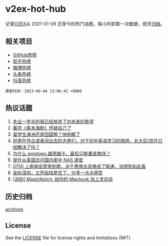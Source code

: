 # v2ex-hot-hub

 记录[V2EX](https://www.v2ex.com/)从 2021-01-06 日至今的热门话题。每小时抓取一次数据，按天[归档](archives)。
 
 ## 相关项目

- [GitHub热榜](https://github.com/lonnyzhang423/github-hot-hub)
- [知乎热榜](https://github.com/lonnyzhang423/zhihu-hot-hub)
- [微博热榜](https://github.com/lonnyzhang423/weibo-hot-hub)
- [头条热榜](https://github.com/lonnyzhang423/toutiao-hot-hub)
- [抖音热榜](https://github.com/lonnyzhang423/douyin-hot-hub)


 `更新时间：2023-09-04 13:06:42 +0800`

## 热议话题

1. [失业一年半的我已经放弃了对未来的希望](https://www.v2ex.com/t/970625)
1. [看完《奥本海默》怀疑自己了](https://www.v2ex.com/t/970545)
1. [留学生澳洲还是回国啊？快抑郁了](https://www.v2ex.com/t/970634)
1. [好奇在外企或者润出去的大佬们，对于初中英语学习的困惑，长大后/现在已经解决了吗？](https://www.v2ex.com/t/970536)
1. [为什么 windows 越用越卡，最后只能重装救场？](https://www.v2ex.com/t/970626)
1. [提升从英国访问国内家中 NAS 速度](https://www.v2ex.com/t/970555)
1. [0755 上周电信宽带到期，迫于费用太高换成了联通，没想到如此香](https://www.v2ex.com/t/970652)
1. [坐标深圳，又开始找房住了，分享一点点感受](https://www.v2ex.com/t/970578)
1. [[送码] MagicNotch: 给你的 Macbook 加上灵动岛](https://www.v2ex.com/t/970655)

## 历史归档

[archives](archives)

## License

See the [LICENSE](LICENSE) file for license rights and limitations (MIT).
